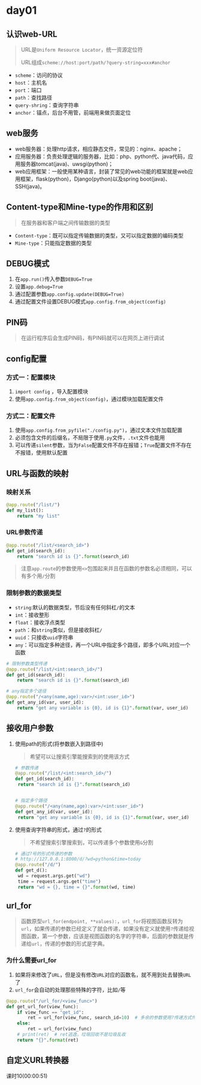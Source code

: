 # day01

## 认识web-URL

> URL是`Uniform Resource Locator`，统一资源定位符
>
> URL组成`scheme://host:port/path/?query-string=xxx#anchor`

* `scheme`：访问的协议
* `host`：主机名
* `port`：端口
* `path`：查找路径
* `query-shring`：查询字符串
* `anchor`：锚点，后台不用管，前端用来做页面定位

## web服务

* web服务器：处理http请求，相应静态文件，常见的：nginx、apache；
* 应用服务器：负责处理逻辑的服务器，比如：php、python代、java代码，应用服务器tomcat(java)、uwsgi(python)；
* web应用框架：一般使用某种语言，封装了常见的web功能的框架就是web应用框架，flask(python)，Django(python)以及spring boot(java)、SSH(java)。

## Content-type和Mine-type的作用和区别

> 在服务器和客户端之间传输数据的类型

* `Content-type`：既可以指定传输数据的类型，又可以指定数据的编码类型
* `Mine-type`：只能指定数据的类型

## DEBUG模式

1. 在`app.run()`传入参数`DEBUG=True`
2. 设置`app.debug=True`
3. 通过配置参数`app.config.update(DEBUG=True)`
4. 通过配置文件设置DEBUG模式`app.config.from_object(config)`

## PIN码

> 在运行程序后会生成PIN码，有PIN码就可以在网页上进行调试

## config配置

### 方式一：配置模块

1. `import config` ，导入配置模块
2. 使用`app.config.from_object(config)`，通过模块加载配置文件

### 方式二：配置文件

1. 使用`app.config.from_pyfile("./config.py")`，通过文本文件加载配置
2. 必须包含文件的后缀名，不局限于使用`.py`文件，`.txt`文件也能用
3. 可以传递`silent`参数，当为`False`配置文件不存在报错；`True`配置文件不存在不报错，使用默认配置

## URL与函数的映射

### 映射关系

```python
@app.route("/list/")
def my_list():
	return "my list"
```

### URL参数传递

```python
@app.route("/list/<search_id>")
def get_id(search_id):
	return "search id is {}".format(search_id)
```

> 注意`app.route`的参数使用`<>`包围起来并且在函数的参数名必须相同，可以有多个用`/`分割

### 限制参数的数据类型

* `string`:默认的数据类型，节后没有任何斜杠`/`的文本
* `int`：接收整形
* `float`：接收浮点类型
* `path`：和`string`类似，但是接收斜杠`/`
* `uuid`：只接收`uuid`字符串
* `any`：可以指定多种途径，再一个URL中指定多个路径，即多个URL对应一个函数

```python
# 限制参数类型传递
@app.route("/list/<int:search_id>/")
def get_id(search_id):
	return "search id is {}".format(search_id)

# any指定多个途径
@app.route("/<any(name,age):var>/<int:user_id>")
def get_any_id(var, user_id):
	return "get any variable is {0}, id is {1}".format(var, user_id)
```

## 接收用户参数

1. 使用path的形式(将参数嵌入到路径中)

   > 希望可以让搜索引擎能搜索到的使用该方式

   ```python
   # 参数传递
   @app.route("/list/<int:search_id>/")
   def get_id(search_id):
   	return "search id is {}".format(search_id)
   
   
   # 指定多个路径
   @app.route("/<any(name,age):var>/<int:user_id>")
   def get_any_id(var, user_id):
   	return "get any variable is {0}, id is {1}".format(var, user_id)
   ```

2. 使用查询字符串的形式，通过`?`的形式

   > 不希望搜索引擎搜索到，可以传递多个参数使用`&`分割

   ```python
   # 通过?号的形式传递的参数
   # http://127.0.0.1:8000/d/?wd=python&time=today
   @app.route("/d/")
   def get_d():
   	wd = request.args.get("wd")
   	time = request.args.get("time")
   	return "wd = {}, time = {}".format(wd, time)
   ```

## url_for

> 函数原型`url_for(endpoint, **values):`，`url_for`将视图函数反转为`url`，如果传递的参数已经定义了就会传递，如果没有定义就使用`?`传递给视图函数，第一个参数，应该是视图函数的名字的字符串，后面的参数就是传递给`url`，传递的参数的形式是字典。

### 为什么需要url_for

1. 如果将来修改了`URL`，但是没有修改`URL`对应的函数名，就不用到处去替换`URL`了
2. `url_for`会自动的处理那些特殊的字符，比如`/`等

```python
@app.route("/url_for/<view_func>")
def get_url_for(view_func):
	if view_func == "get_id":
		ret = url_for(view_func, search_id=10)  # 多余的参数使用?传递方式传递给视图函数
	else:
		ret = url_for(view_func)
	# print(ret)  # ret逃逸，垃圾回收不是垃圾乱收
	return "{}".format(ret)
```

## 自定义URL转换器

课时10(00:00:51)